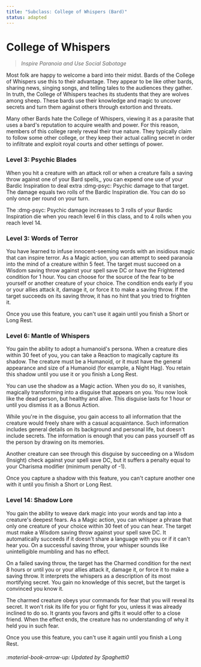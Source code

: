```yaml
---
title: "Subclass: College of Whispers (Bard)"
status: adapted
---
```


<p style="display:none">
Inspire Paranoia and Use Social Sabotage.
</p>

# College of Whispers

> *Inspire Paranoia and Use Social Sabotage*

Most folk are happy to welcome a bard into their midst. Bards of the College of Whispers use this to their advantage. They appear to be like other bards, sharing news, singing songs, and telling tales to the audiences they gather. In truth, the College of Whispers teaches its students that they are wolves among sheep. These bards use their knowledge and magic to uncover secrets and turn them against others through extortion and threats.

Many other Bards hate the College of Whispers, viewing it as a parasite that uses a bard's reputation to acquire wealth and power. For this reason, members of this college rarely reveal their true nature. They typically claim to follow some other college, or they keep their actual calling secret in order to infiltrate and exploit royal courts and other settings of power.

### Level 3: Psychic Blades

When you hit a creature with an attack roll or when a creature fails a saving throw against one of your Bard spells,, you can expend one use of your Bardic Inspiration to deal extra :dmg-psyc: Psychic damage to that target. The damage equals two rolls of the Bardic Inspiration die. You can do so only once per round on your turn.

The :dmg-psyc: Psychic damage increases to 3 rolls of your Bardic Inspiration die when you reach level 6 in this class, and to 4 rolls when you reach level 14.

### Level 3: Words of Terror

You have learned to infuse innocent-seeming words with an insidious magic that can inspire terror. As a Magic action, you can attempt to seed paranoia into the mind of a creature within 5 feet. The target must succeed on a Wisdom saving throw against your spell save DC or have the Frightened condition for 1 hour. You can choose for the source of the fear to be yourself or another creature of your choice. The condition ends early if you or your allies attack it, damage it, or force it to make a saving throw. If the target succeeds on its saving throw, it has no hint that you tried to frighten it.

Once you use this feature, you can't use it again until you finish a Short or Long Rest.

### Level 6: Mantle of Whispers

You gain the ability to adopt a humanoid's persona. When a creature dies within 30 feet of you, you can take a Reaction to magically capture its shadow. The creature must be a Humanoid, or it must have the general appearance and size of a Humanoid (for example, a Night Hag). You retain this shadow until you use it or you finish a Long Rest.

You can use the shadow as a Magic action. When you do so, it vanishes, magically transforming into a disguise that appears on you. You now look like the dead person, but healthy and alive. This disguise lasts for 1 hour or until you dismiss it as a Bonus Action.

While you're in the disguise, you gain access to all information that the creature would freely share with a casual acquaintance. Such information includes general details on its background and personal life, but doesn't include secrets. The information is enough that you can pass yourself off as the person by drawing on its memories.

Another creature can see through this disguise by succeeding on a Wisdom (Insight) check against your spell save DC, but it suffers a penalty equal to your Charisma modifier (minimum penalty of -1).

Once you capture a shadow with this feature, you can't capture another one with it until you finish a Short or Long Rest.

### Level 14: Shadow Lore

You gain the ability to weave dark magic into your words and tap into a creature's deepest fears. As a Magic action, you can whisper a phrase that only one creature of your choice within 30 feet of you can hear. The target must make a Wisdom saving throw against your spell save DC. It automatically succeeds if it doesn't share a language with you or if it can't hear you. On a successful saving throw, your whisper sounds like unintelligible mumbling and has no effect.

On a failed saving throw, the target has the Charmed condition for the next 8 hours or until you or your allies attack it, damage it, or force it to make a saving throw. It interprets the whispers as a description of its most mortifying secret. You gain no knowledge of this secret, but the target is convinced you know it.

The charmed creature obeys your commands for fear that you will reveal its secret. It won't risk its life for you or fight for you, unless it was already inclined to do so. It grants you favors and gifts it would offer to a close friend. When the effect ends, the creature has no understanding of why it held you in such fear.

Once you use this feature, you can't use it again until you finish a Long Rest.

###### :material-book-arrow-up: Updated by *Spaghetti0* 